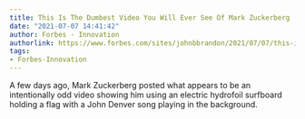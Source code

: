 ```yaml
---
title: This Is The Dumbest Video You Will Ever See Of Mark Zuckerberg
date: "2021-07-07 14:41:42"
author: Forbes - Innovation
authorlink: https://www.forbes.com/sites/johnbbrandon/2021/07/07/this-is-the-dumbest-video-you-will-ever-see-of-mark-zuckerberg/
tags:
- Forbes-Innovation
---
```

A few days ago, Mark Zuckerberg posted what appears to be an intentionally odd video showing him using an electric hydrofoil surfboard holding a flag with a John Denver song playing in the background.